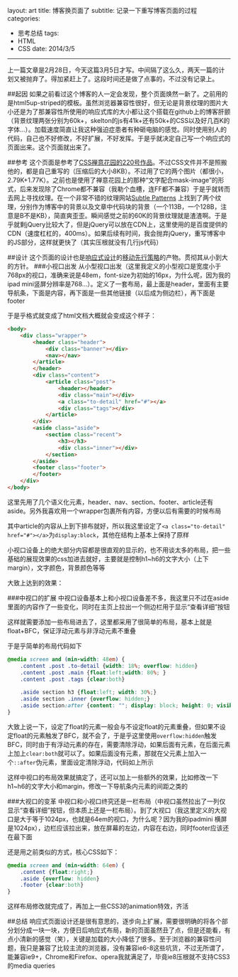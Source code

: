 layout: art
title: 博客换页面了
subtitle: 记录一下重写博客页面的过程
categories: 
- 思考总结
tags: 
- HTML
- CSS
date: 2014/3/5
---

上一篇文章是2月28日，今天这篇3月5日才写。中间隔了这么久，两天一篇的计划又被抛弃了。得加紧赶上了。这段时间还是做了点事的，不过没有记录上。

<!-- more -->

##起因
如果之前看过这个博客的人一定会发现，整个页面焕然一新了。之前用的是html5up-striped的模板。虽然浏览器兼容性很好，但无论是背景纹理的图片大小还是为了那兼容性所使用的响应式库的大小都让这个搭载在github上的博客肝颤（背景纹理两张分别为60k+，skelton的js有41k+还有50k+的CSS以及好几百K的字体...）。加载速度简直让我这种强迫症患者有种砸电脑的感觉。同时使用别人的代码，自己也不好修改，不好扩展，不好发挥。于是乎就决定自己写一个响应式的页面出来。这个页面就出来了。

##参考
这个页面是参考了[CSS禅意花园的220号作品](http://www.csszengarden.com/220//)。不过CSS文件并不是照搬他的，都是自己重写的（压缩后的大小8KB）。不过用了它的两个图片（都很小，2.79K+1.77K）。之前也是使用了禅意花园上的那种“文字配合mask-image”的形式，后来发现除了Chrome都不兼容（我勒个血槽，连FF都不兼容）于是乎就转而去网上寻找纹理。在一个非常不错的纹理网站[Subtle Patterns](http://subtlepatterns.com/) 上找到了两个纹理，分别作为博客中的背景以及文章中代码块的背景（一个113B，一个128B，注意是B不是KB），简直爽歪歪。瞬间感觉之前的60K的背景纹理就是渣渣啊。于是乎就剩jQuery比较大了，但是jQuery可以放在CDN上，这里使用的是百度提供的CDN（速度杠杠的，400ms）。如果后续有时间，我会抛弃jQuery，重写博客中的JS部分，这样就更快了（其实压根就没有几行js代码）

##设计
这个页面的设计也是[响应式设计](http://lingyu.wang#/art/blog/2014/02/14/responsive-web-design/)的[移动先行策略](http://lingyu.wang#/art/blog/2014/02/25/design-strategies/)的产物。贯彻其从小到大的方针。
###小视口出发
从小型视口出发（这里我定义的小型视口是宽度小于768px的视口，准确来说是48em，font-size为初始的16px，为什么呢，因为我的ipad mini竖屏分辨率是768...）。定义了一套布局，最上面是header，里面有主要导航条，下面是内容，再下面是一些其他链接（以后成为侧边栏），再下面是footer

于是乎格式就变成了html文档大概就会变成这个样子：
```html
<body>
    <div class="wrapper">
        <header class="header">
            <div class="banner"></div>
            <nav></nav>
        </article>
        </header>
        <div class="content">
            <article class="post">
                <header></header>
                <div class="main"></div>
                <a class="to-detail" href="#"></a>
                <div class="tags"></div>
            </article>
        </div>
        <aside class="aside">
            <section class="recent">
                <h3></h3>
                <div class="inner"></div>
            </section>
        </aside>
        <footer class="footer">
        </footer>
    </div>
</body>
```
这里先用了几个语义化元素，header、nav、section、footer、article还有aside。另外我喜欢用一个wrapper包裹所有内容，方便以后有需要的时候布局

其中article的内容从上到下排布就好，所以我这里设定了```<a class="to-detail" href="#"></a>```为```display:block```，其他在结构上基本上保持了原样

小视口设备上的绝大部分内容都是很直观的显示的，也不用谈太多的布局，把一些基础的展现效果的css加进去就好，主要就是控制h1~h6的文字大小（上下margin），文字颜色，背景颜色等等

大致上达到的效果：

###中视口的扩展
中视口设备基本上和小视口设备差不多，我这里只不过在aside里面的内容作了一些变化，同时在主页上拉出一个侧边栏用于显示“查看详细”按钮

这样就需要添加一些布局进去了，这里都采用了很简单的布局，基本上就是float+BFC，保证浮动元素与非浮动元素不重叠

于是乎简单的布局代码如下
```css
@media screen and (min-width: 48em) {
    .content .post .to-detail {width: 18%; overflow: hidden}
    .content .post .main {float:left;width: 80%; }
    .content .post .tags {clear:both}
    
    .aside section h3 {float:left; width: 30%;}
    .aside section .inner {overflow: hidden;}
    .aside section:after {content: ""; display: block; height: 0; visibility: hidden; clear: both; }
}
```
大致上说一下，设定了float的元素一般会与不设定float的元素重叠，但如果不设定float的元素触发了BFC，就不会了，于是乎这里使用```overflow:hidden```触发BFC，同时由于有浮动元素的存在，需要清除浮动，如果后面有元素，在后面元素上加上```clear:both```就可以了。如果后面没有元素，那就在父元素上加入一个```::after```伪元素，里面设定清除浮动，代码如上所示

这样中视口的布局效果就搞定了，还可以加上一些额外的效果，比如修改一下h1~h6的文字大小和margin，修改一下导航条内元素的间距之类的

###大视口的变革
中视口和小视口终究还是一栏布局（中视口虽然拉出了一列仅显示“查看详细”按钮，但本质上还是一栏布局）。到了大视口（我这里定义的大视口是大于等于1024px，也就是64em的视口，为什么呢？因为我的ipadmini 横屏是1024px），边栏应该拉出来，放在屏幕的左边，内容在右边，同时footer应该还在最下面

还是用之前类似的方式，核心CSS如下：
```css
@media screen and (min-width: 64em) {
    .content {float:right;}
    .aside {overflow: hidden}
    .footer {clear:both}
}
```
这样布局修改就完成了，再加上一些CSS3的animation特效，齐活

##总结
响应式页面设计还是很有意思的，逐步向上扩展，需要很明确的将各个部分划分成一块一块，方便日后响应式布局，新的页面虽然丑了点，但是还能看，有点小清新的感觉（笑），关键是加载的大小降低了很多。至于浏览器的兼容性问题，我只是兼容了比较主流的浏览器，没有兼容ie6-8这些坑货，不过无所谓了，能兼容ie9+，Chrome和Firefox、opera我就满足了，毕竟ie8压根就不支持CSS3的media queries

